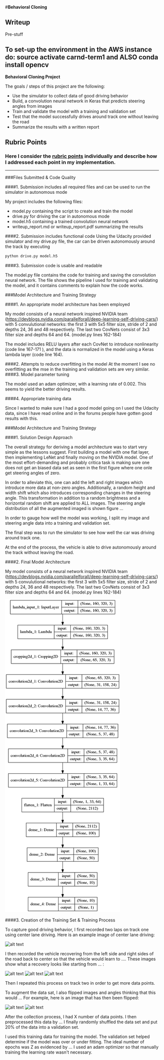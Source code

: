 #**Behavioral Cloning** 

## Writeup

Pre-stuff

To set-up the environment in the AWS instance do: source activate carnd-term1 and ALSO
conda install opencv
---
**Behavioral Cloning Project**

The goals / steps of this project are the following:
* Use the simulator to collect data of good driving behavior
* Build, a convolution neural network in Keras that predicts steering angles from images
* Train and validate the model with a training and validation set
* Test that the model successfully drives around track one without leaving the road
* Summarize the results with a written report

[//]: # (Image References)

[image1]: ./examples/model.png "Model Visualization"
[image2]: ./examples/placeholder.png "Grayscaling"
[image3]: ./examples/placeholder_small.png "Recovery Image"
[image4]: ./examples/placeholder_small.png "Recovery Image"
[image5]: ./examples/placeholder_small.png "Recovery Image"
[image6]: ./examples/placeholder_small.png "Normal Image"
[image7]: ./examples/placeholder_small.png "Flipped Image"

## Rubric Points
### Here I consider the [rubric points](https://review.udacity.com/#!/rubrics/432/view) individually and describe how I addressed each point in my implementation.  

---
###Files Submitted & Code Quality

####1. Submission includes all required files and can be used to run the simulator in autonomous mode

My project includes the following files:
* model.py containing the script to create and train the model
* drive.py for driving the car in autonomous mode
* model.h5 containing a trained convolution neural network 
* writeup_report.md or writeup_report.pdf summarizing the results

####2. Submission includes functional code
Using the Udacity provided simulator and my drive.py file, the car can be driven autonomously around the track by executing 
```sh
python drive.py model.h5
```
####3. Submission code is usable and readable

The model.py file contains the code for training and saving the convolution neural network. The file shows the pipeline I used for training and validating the model, and it contains comments to explain how the code works.

###Model Architecture and Training Strategy

####1. An appropriate model architecture has been employed

My model consists of a neural network inspired NVIDIA team (https://devblogs.nvidia.com/parallelforall/deep-learning-self-driving-cars/) with 5 convulutional networks: the first 3 with 5x5 filter size, stride of 2 and depths 24, 36 and 48 respectively. The last two CovNets consist of 3x3 filter size and depths 64 and 64. (model.py lines 162-184) 

The model includes RELU layers after each CovNet to introduce nonlinearity (code line 167-171 ), and the data is normalized in the model using a Keras lambda layer (code line 164). 

####2. Attempts to reduce overfitting in the model
At the moment I see no overfitting as the mse in the training and validation sets are very similar.
####3. Model parameter tuning

The model used an adam optimizer, with a learning rate of 0.002. This seems to yield the better driving results.

####4. Appropriate training data

Since I wanted to make sure I had a good model going on I used the Udacity data, since I have read online and in the forums
people have gotten good results with this.

###Model Architecture and Training Strategy

####1. Solution Design Approach

The overall strategy for deriving a model architecture was to start very simple as the lessons suggest. First building a model
with one flat layer, then implementing LeNet and finally moving on the NVIDIA model. One of the most effort-demanding and probably
critica task is making sure one does not get an biased data set as seen in the first figure where one onle get steering angles of
zero. 

In order to alleviate this, one can add the left and right images which introduce more data at non-zero angles. Additionally,
a random height and width shift which also introduces corresponding changes in the steering angle. This transformation in
addition to a random brightness and a horizontal random shift are applied to ALL images. The steering angle distribution of
all the augmented imaged is shown figure ...

In order to gauge how well the model was working, I split my image and steering angle data into a training and validation set. 

The final step was to run the simulator to see how well the car was driving around track one. 

At the end of the process, the vehicle is able to drive autonomously around the track without leaving the road.

####2. Final Model Architecture

My model consists of a neural network inspired NVIDIA team (https://devblogs.nvidia.com/parallelforall/deep-learning-self-driving-cars/) with 5 convulutional networks: the first 3 with 5x5 filter size, stride of 2 and depths 24, 36 and 48 respectively. The last two CovNets consist of 3x3 filter size and depths 64 and 64. (model.py lines 162-184) 

![alt text][image1]

####3. Creation of the Training Set & Training Process

To capture good driving behavior, I first recorded two laps on track one using center lane driving. Here is an example image of center lane driving:

![alt text][image2]

I then recorded the vehicle recovering from the left side and right sides of the road back to center so that the vehicle would learn to .... These images show what a recovery looks like starting from ... :

![alt text][image3]
![alt text][image4]
![alt text][image5]

Then I repeated this process on track two in order to get more data points.

To augment the data sat, I also flipped images and angles thinking that this would ... For example, here is an image that has then been flipped:

![alt text][image6]
![alt text][image7]

After the collection process, I had X number of data points. I then preprocessed this data by ...
I finally randomly shuffled the data set and put 20% of the data into a validation set. 

I used this training data for training the model. The validation set helped determine if the model was over or under fitting. The ideal number of epochs was Z as evidenced by ... I used an adam optimizer so that manually training the learning rate wasn't necessary.
